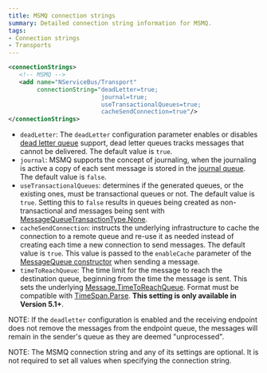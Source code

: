 ```yaml
---
title: MSMQ connection strings
summary: Detailed connection string information for MSMQ.
tags:
- Connection strings
- Transports
---
```


```xml
<connectionStrings>
   <!-- MSMQ -->
   <add name="NServiceBus/Transport"
        connectionString="deadLetter=true;
                          journal=true;
                          useTransactionalQueues=true;
                          cacheSendConnection=true"/>
</connectionStrings>
```

* `deadLetter`: The `deadLetter` configuration parameter enables or disables [dead letter queue](https://msdn.microsoft.com/en-us/library/ms706227.aspx) support, dead letter queues tracks messages that cannot be delivered. The default value is `true`.
* `journal`: MSMQ supports the concept of journaling, when the journaling is active a copy of each sent message is stored in the [journal queue](https://msdn.microsoft.com/en-us/library/ms702011.aspx). The default value is `false`.
* `useTransactionalQueues`: determines if the generated queues, or the existing ones, must be transactional queues or not. The default value is `true`. Setting this to `false` results in queues being created as non-transactional and messages being sent with [MessageQueueTransactionType.None](https://msdn.microsoft.com/en-us/library/system.messaging.messagequeuetransactiontype).
* `cacheSendConnection`: instructs the underlying infrastructure to cache the connection to a remote queue and re-use it as needed instead of creating each time a new connection to send messages. The default value is `true`. This value is passed to the `enableCache` parameter of the [MessageQueue constructor](https://msdn.microsoft.com/en-us/library/ms143856) when sending a message.
* `timeToReachQueue`: The time limit for the message to reach the destination queue, beginning from the time the message is sent. This sets the underlying [Message.TimeToReachQueue](https://msdn.microsoft.com/en-us/library/system.messaging.message.timetoreachqueue). Format must be compatible with [TimeSpan.Parse](https://msdn.microsoft.com/en-us/library/se73z7b9). **This setting is only available in Version 5.1+**.

NOTE: If the `deadletter` configuration is enabled and the receiving endpoint does not remove the messages from the endpoint queue, the messages will remain in the sender's queue as they are deemed "unprocessed".

NOTE: The MSMQ connection string and any of its settings are optional. It is not required to set all values when specifying the connection string.
